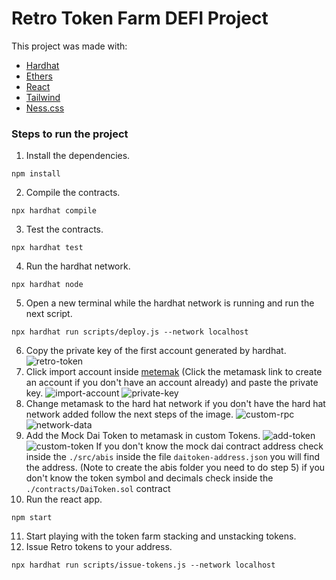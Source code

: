# Retro Token Farm DEFI Project

This project was made with:

- [Hardhat](https://hardhat.org/)
- [Ethers](https://docs.ethers.io/v5/)
- [React](https://reactjs.org/)
- [Tailwind](https://tailwindcss.com/)
- [Ness.css](https://nostalgic-css.github.io/NES.css/)

### Steps to run the project

1. Install the dependencies.

```
npm install
```

2. Compile the contracts.

```
npx hardhat compile 
```

3. Test the contracts.

```
npx hardhat test 
```

4. Run the hardhat network.

```
npx hardhat node
```

5. Open a new terminal while the hardhat network is running and run the next script.

```
npx hardhat run scripts/deploy.js --network localhost 
```

6. Copy the private key of the first account generated by hardhat.  
  ![retro-token](https://i.ibb.co/540Bfpc/retro-token-terminal.png)
7. Click import account inside [metemak](https://metamask.io/) (Click the metamask link to create an account if you don't have an account already) and paste the private key.
  ![import-account](https://i.ibb.co/DQWM2Pz/import-account.png)
  ![private-key](https://i.ibb.co/5jXFKXj/private-key.png)
8. Change metamask to the hard hat network if you don't have the hard hat network added follow the next steps of the image.
   ![custom-rpc](https://i.ibb.co/2S7yBgx/custom-rpc.png)
   ![network-data](https://i.ibb.co/CJjHnK2/network-data.png)
9.  Add the Mock Dai Token to metamask in custom Tokens.
    ![add-token](https://i.ibb.co/2cN2yhy/add-token.png)
    ![custom-token](https://i.ibb.co/nkwz0VD/custom-token.png)
    If you don't know the mock dai contract address check inside the ``./src/abis`` inside the file ``daitoken-address.json`` you will find the address. (Note to create the abis folder you need to do step 5) if you don't know the token symbol and decimals check inside the ``./contracts/DaiToken.sol`` contract
10. Run the react app.

```
npm start
```

11. Start playing with the token farm stacking and unstacking tokens.
12. Issue Retro tokens to your address.

```
npx hardhat run scripts/issue-tokens.js --network localhost 
```






